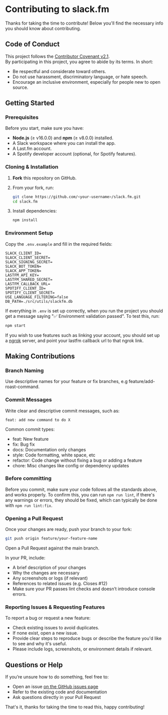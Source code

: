# Contributing to slack.fm

Thanks for taking the time to contribute! Below you'll find the necessary info you should know about contributing.

## Code of Conduct

This project follows the [Contributor Covenant v2.1](https://www.contributor-covenant.org/version/2/1/code_of_conduct/).  
By participating in this project, you agree to abide by its terms. In short:

- Be respectful and considerate toward others.
- Do not use harassment, discriminatory language, or hate speech.
- Encourage an inclusive environment, especially for people new to open source.

## Getting Started

### Prerequisites

Before you start, make sure you have:

- **Node.js** (≥ v16.0.0) and **npm** (≥ v8.0.0) installed.
- A Slack workspace where you can install the app.
- A Last.fm account.
- A Spotify developer account (optional, for Spotify features).

### Cloning & Installation

1. **Fork** this repository on GitHub.
2. From your fork, run:

   ```bash
   git clone https://github.com/<your-username>/slack.fm.git
   cd slack.fm
   ```

3. Install dependencies:

   ```bash
   npm install
   ```

### Environment Setup

Copy the `.env.example` and fill in the required fields:

```env
SLACK_CLIENT_ID=
SLACK_CLIENT_SECRET=
SLACK_SIGNING_SECRET=
SLACK_BOT_TOKEN=
SLACK_APP_TOKEN=
LASTFM_API_KEY=
LASTFM_SHARED_SECRET=
LASTFM_CALLBACK_URL=
SPOTIFY_CLIENT_ID=
SPOTIFY_CLIENT_SECRET=
USE_LANGUAGE_FILTERING=false
DB_PATH=./src/utils/slackfm.db
```

If everything in `.env` is set up correctly, when you run the project you should get a message saying "✅ Environment validation passed". To test this, run:

```bash
npm start
```

If you wish to use features such as linking your account, you should set up a [ngrok](https://ngrok.com/) server, and point your lastfm callback url to that ngrok link.

## Making Contributions

### Branch Naming

Use descriptive names for your feature or fix branches, e.g feature/add-roast-command.

### Commit Messages

Write clear and descriptive commit messages, such as:

```commit
feat: add new command to do X
```

Common commit types:

- feat: New feature
- fix: Bug fix
- docs: Documentation only changes
- style: Code formatting, white space, etc
- refactor: Code change without fixing a bug or adding a feature
- chore: Misc changes like config or dependency updates

### Before committing

Before you commit, make sure your code follows all the standards above, and works properly.
To confirm this, you can run `npm run lint`, if there's any warnings or errors, they should be fixed, which can typically be done with `npm run lint:fix`.

### Opening a Pull Request

Once your changes are ready, push your branch to your fork:

```bash
git push origin feature/your-feature-name
```

Open a Pull Request against the main branch.

In your PR, include:

- A brief description of your changes
- Why the changes are necessary
- Any screenshots or logs (if relevant)
- References to related issues (e.g. Closes #12)
- Make sure your PR passes lint checks and doesn’t introduce console errors.

### Reporting Issues & Requesting Features

To report a bug or request a new feature:

- Check existing issues to avoid duplicates.
- If none exist, open a new issue.
- Provide clear steps to reproduce bugs or describe the feature you'd like to see and why it's useful.
- Please include logs, screenshots, or environment details if relevant.

## Questions or Help

If you’re unsure how to do something, feel free to:

- Open an issue [on the GitHub issues page](https://github.com/bananajeanss/slack.fm/issues)
- Refer to the existing code and documentation
- Ask questions directly in your Pull Request

That's it, thanks for taking the time to read this, happy contributing!
